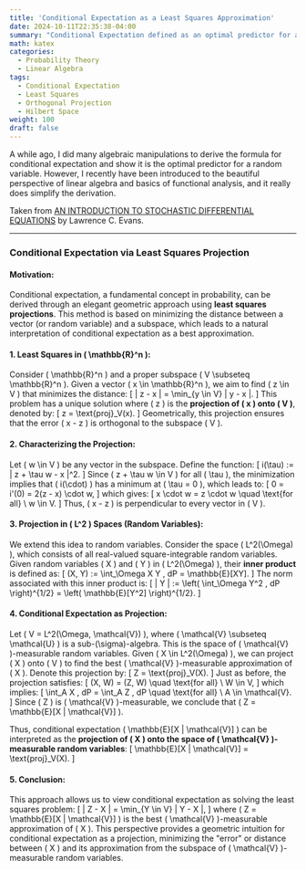 ```yaml
---
title: 'Conditional Expectation as a Least Squares Approximation'
date: 2024-10-11T22:35:38-04:00
summary: "Conditional Expectation defined as an optimal predictor for a random variable through orthogonal projection"
math: katex
categories:
  - Probability Theory
  - Linear Algebra
tags:
  - Conditional Expectation
  - Least Squares
  - Orthogonal Projection
  - Hilbert Space
weight: 100
draft: false
---
```


A while ago, I did many algebraic manipulations to derive the formula for conditional expectation and show it is the optimal predictor for a random variable. However, I recently have been introduced to the beautiful perspective of linear algebra and basics of functional analysis, and it really does simplify the derivation.

Taken from [AN INTRODUCTION TO STOCHASTIC DIFFERENTIAL EQUATIONS](https://www.cmor-faculty.rice.edu/~cox/stoch/SDE.course.pdf) by Lawrence C. Evans.

---

### Conditional Expectation via Least Squares Projection

#### Motivation:
Conditional expectation, a fundamental concept in probability, can be derived through an elegant geometric approach using **least squares projections**. This method is based on minimizing the distance between a vector (or random variable) and a subspace, which leads to a natural interpretation of conditional expectation as a best approximation.

#### 1. **Least Squares in \( \mathbb{R}^n \):**
Consider \( \mathbb{R}^n \) and a proper subspace \( V \subseteq \mathbb{R}^n \). Given a vector \( x \in \mathbb{R}^n \), we aim to find \( z \in V \) that minimizes the distance:
\[
\| z - x \| = \min_{y \in V} \| y - x \|.
\]
This problem has a unique solution where \( z \) is the **projection of \( x \) onto \( V \)**, denoted by:
\[
z = \text{proj}_V(x).
\]
Geometrically, this projection ensures that the error \( x - z \) is orthogonal to the subspace \( V \).

#### 2. **Characterizing the Projection:**
Let \( w \in V \) be any vector in the subspace. Define the function:
\[
i(\tau) := \| z + \tau w - x \|^2.
\]
Since \( z + \tau w \in V \) for all \( \tau \), the minimization implies that \( i(\cdot) \) has a minimum at \( \tau = 0 \), which leads to:
\[
0 = i'(0) = 2(z - x) \cdot w,
\]
which gives:
\[
x \cdot w = z \cdot w \quad \text{for all} \ w \in V.
\]
Thus, \( x - z \) is perpendicular to every vector in \( V \).

#### 3. **Projection in \( L^2 \) Spaces (Random Variables):**
We extend this idea to random variables. Consider the space \( L^2(\Omega) \), which consists of all real-valued square-integrable random variables. Given random variables \( X \) and \( Y \) in \( L^2(\Omega) \), their **inner product** is defined as:
\[
(X, Y) := \int_\Omega X Y \, dP = \mathbb{E}[XY].
\]
The norm associated with this inner product is:
\[
\| Y \| := \left( \int_\Omega Y^2 \, dP \right)^{1/2} = \left( \mathbb{E}[Y^2] \right)^{1/2}.
\]

#### 4. **Conditional Expectation as Projection:**
Let \( V = L^2(\Omega, \mathcal{V}) \), where \( \mathcal{V} \subseteq \mathcal{U} \) is a sub-\(\sigma\)-algebra. This is the space of \( \mathcal{V} \)-measurable random variables. Given \( X \in L^2(\Omega) \), we can project \( X \) onto \( V \) to find the best \( \mathcal{V} \)-measurable approximation of \( X \). Denote this projection by:
\[
Z = \text{proj}_V(X).
\]
Just as before, the projection satisfies:
\[
(X, W) = (Z, W) \quad \text{for all} \ W \in V,
\]
which implies:
\[
\int_A X \, dP = \int_A Z \, dP \quad \text{for all} \ A \in \mathcal{V}.
\]
Since \( Z \) is \( \mathcal{V} \)-measurable, we conclude that \( Z = \mathbb{E}[X | \mathcal{V}] \).

Thus, conditional expectation \( \mathbb{E}[X | \mathcal{V}] \) can be interpreted as the **projection of \( X \) onto the space of \( \mathcal{V} \)-measurable random variables**:
\[
\mathbb{E}[X | \mathcal{V}] = \text{proj}_V(X).
\]

#### 5. **Conclusion:**
This approach allows us to view conditional expectation as solving the least squares problem:
\[
\| Z - X \| = \min_{Y \in V} \| Y - X \|,
\]
where \( Z = \mathbb{E}[X | \mathcal{V}] \) is the best \( \mathcal{V} \)-measurable approximation of \( X \). This perspective provides a geometric intuition for conditional expectation as a projection, minimizing the "error" or distance between \( X \) and its approximation from the subspace of \( \mathcal{V} \)-measurable random variables.

